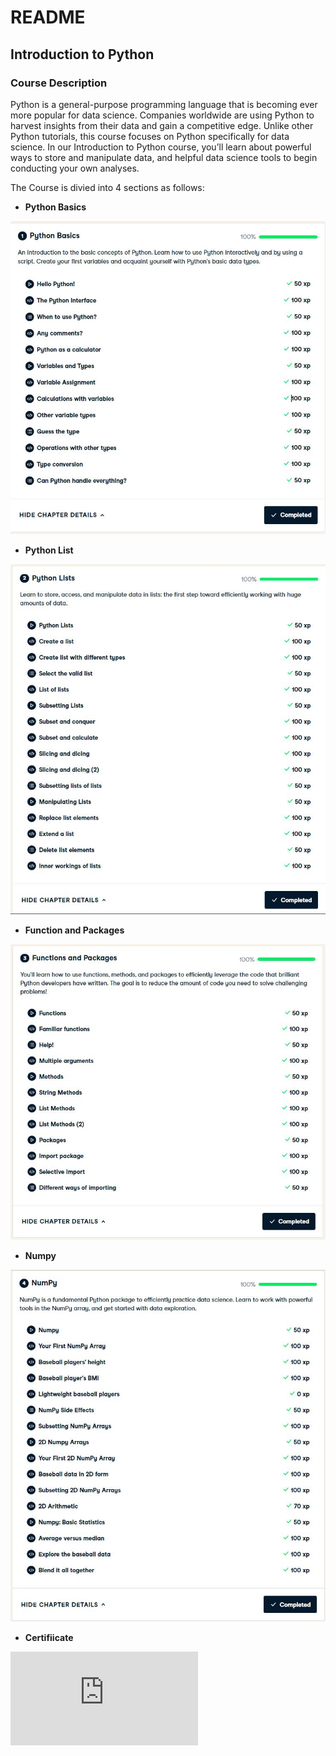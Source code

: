 # README

## **Introduction to Python**

### Course Description

Python is a general-purpose programming language that is becoming ever more popular for data science.
Companies worldwide are using Python to harvest insights from their data and gain a competitive edge.
Unlike other Python tutorials, this course focuses on Python specifically for data science.
In our Introduction to Python course, you’ll learn about powerful ways to store and manipulate data,
and helpful data science tools to begin conducting your own analyses.

The Course is divied into 4 sections as follows:

- **Python Basics**

![](https://github.com/Bluelord/DataCamp_Courses/blob/e1948a6ce32d1c104a4d209546183263edc36eb5/Images/01_Python_Basic.JPG)

- **Python List**

![](https://github.com/Bluelord/DataCamp_Courses/blob/a97f9f3aa439f6be64c1f5f0a5fe224a4bfc33c0/Images/01_Python_List.JPG)

- **Function and Packages**

![](https://github.com/Bluelord/DataCamp_Courses/blob/a97f9f3aa439f6be64c1f5f0a5fe224a4bfc33c0/Images/01_Function_Packages.JPG)

- **Numpy**

![](https://github.com/Bluelord/DataCamp_Courses/blob/a97f9f3aa439f6be64c1f5f0a5fe224a4bfc33c0/Images/01_Numpy.JPG)

- **Certifiicate**

![Certifiicate](https://github.com/Bluelord/DataCamp_Courses/blob/25bc8e8e6bbcbc0ae440cd1478e5d6096b3ddde2/01%20Introduction%20to%20Python./Introduction%20to%20Python.pdf)




